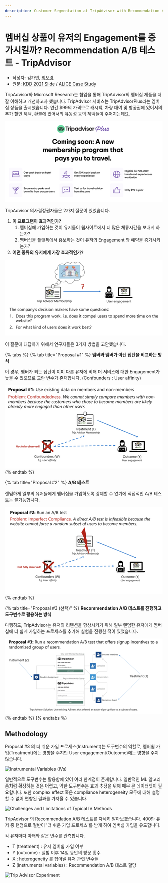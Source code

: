```yaml
---
description: Customer Segmentation at TripAdvisor with Recommendation A/B Tests
---
```


# 멤버십 상품이 유저의 Engagement를 증가시킬까? Recommendation A/B 테스트 - TripAdvisor

* 작성자: 김가연, [최보경](https://www.facebook.com/pagebokyung/)
* 원문: [KDD 2021 Slide](https://drive.google.com/file/d/1yyIu\_3epIVXbwzJj658Iv4vxHGjtPh8n/view) / [ALICE Case Study](https://www.microsoft.com/en-us/research/uploads/prod/2020/04/MSR\_ALICE\_casestudy\_2020.pdf)

TripAdvisor와 Microsoft Research는 협업을 통해 TripAdvisor의 멤버십 제품을 더 잘 이해하고 개선하고자 했습니다. TripAdvisor 서비스는 TripAdvisorPlus라는 멤버십 상품을 출시했습니다. 연간 $99의 가격으로 캐시백, 차량 대여 및 항공권에 있어서의 추가 할인 혜택, 환불에 있어서의 유동성 등의 혜택들이 주어지는데요.

![](<../.gitbook/assets/image (1).png>)

TripAdvisor 의사결정권자들은 2가지 질문이 있었습니다.

1. **이 프로그램이 효과적인가?**
   1. 멤버십에 가입하는 것이 유저들이 웹사이트에서 더 많은 체류시간을 보내게 하는가?
   2. 멤버십을 플랫폼에서 홍보하는 것이 유저의 Engagement 와 예약을 증가시키는가?
2. **어떤 종류의 유저에게 가장 효과적인가?**

![](../.gitbook/assets/image.png)

이 질문에 대답하기 위해서 연구자들은 3가지 방법을 고안했습니다.

{% tabs %}
{% tab title="Proposal #1" %}
**멤버와 멤버가 아닌 집단을 비교하는 방식**

이 경우, 멤버가 되는 집단이 이미 다른 유저에 비해 더 서비스에 대한 Engagement가 높을 수 있으므로 교란 변수가 존재합니다. (Confounders : User affinity)

![](<../.gitbook/assets/image (3).png>)
{% endtab %}

{% tab title="Proposal #2" %}
**A/B 테스트**

랜덤하게 일부의 유저들에게 멤버십을 가입하도록 강제할 수 없기에 직접적인 A/B 테스트는 불가능합니다.

![](<../.gitbook/assets/image (6).png>)
{% endtab %}

{% tab title="Proposal #3 (선택)" %}
**Recommendation A/B 테스트를 진행하고 도구변수로 활용하는 방식**

다행히도, TripAdvisor는 유저의 리텐션을 향상시키기 위해 일부 랜덤한 유저에게 멤버십에 더 쉽게 가입하는 프로세스를 추가해 실험을 진행한 적이 있었습니다. 

![](<../.gitbook/assets/image (5).png>)
{% endtab %}
{% endtabs %}

## Methodology

Proposal #3 의 더 쉬운 가입 프로세스(Instrument)는 도구변수의 역할로, 멤버쉽 가입(Treatment)에는 영향을 주지만 User engagement(Outcome)에는 영향을 주지 않습니다.

![Instrumental Variables (IVs)](https://user-images.githubusercontent.com/76609403/153713882-4bf9d6b8-255d-405f-9df4-1bf9e9159c34.png)

일반적으로 도구변수는 활용함에 있어 여러 한계점이 존재합니다. 일반적인 ML 알고리즘처럼 확장하는 것은 어렵고, 약한 도구변수는 효과 추정을 위해 매우 큰 데이터셋이 필요합니다. 또한 complex effect 혹은 compliance heterogeneity 모두에 대해 설명할 수 없어 편향된 결과를 가져올 수 있습니다.

![Challenges and Limitations of Typical IV Methods](https://user-images.githubusercontent.com/76609403/153714542-f73ae01d-170b-4979-abbf-49f2f243a5a0.png)

TripAdvisor 의 Recommendation A/B 테스트를 자세히 알아보겠습니다. 400만 유저 중 랜덤으로 절반이 '더 쉬운 가입 프로세스'를 받게 하여 멤버쉽 가입을 유도합니다.

각 유저마다 아래와 같은 변수를 관측합니다.

- T (treatment) : 유저 멤버쉽 가입 여부
- Y (outcome) : 실험 이후 14일 동안의 방문 횟수
- X : heterogeneity 를 잡아낼 유저 관련 변수들
- Z (instrumental variables) : Recommendation A/B 테스트 할당

![Trip Advisor Experiment](https://user-images.githubusercontent.com/76609403/153714994-b8fc674d-f2ae-46f3-a68e-65c81a42195b.png)
